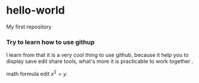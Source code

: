 # hello-world
My first repository
### Try to learn how to use githup 
I learn from that it is a very cool thing to use github, because it help you to display save edit share tools, what's more it is practicable to work together .

math formula edit
$x^2=y$.
